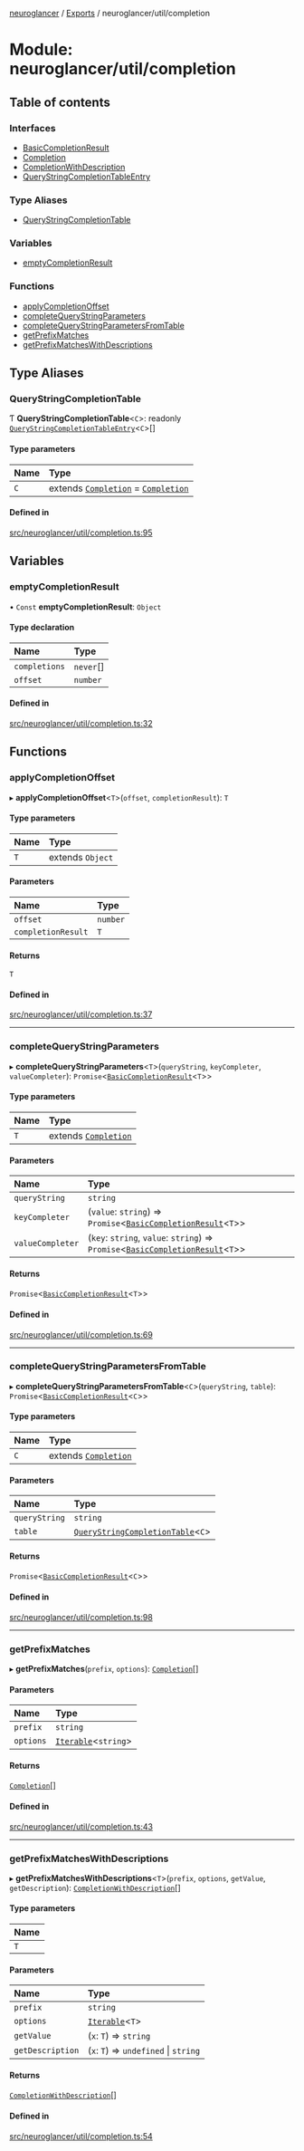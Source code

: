 [neuroglancer](../README.md) / [Exports](../modules.md) / neuroglancer/util/completion

# Module: neuroglancer/util/completion

## Table of contents

### Interfaces

- [BasicCompletionResult](../interfaces/neuroglancer_util_completion.BasicCompletionResult.md)
- [Completion](../interfaces/neuroglancer_util_completion.Completion.md)
- [CompletionWithDescription](../interfaces/neuroglancer_util_completion.CompletionWithDescription.md)
- [QueryStringCompletionTableEntry](../interfaces/neuroglancer_util_completion.QueryStringCompletionTableEntry.md)

### Type Aliases

- [QueryStringCompletionTable](neuroglancer_util_completion.md#querystringcompletiontable)

### Variables

- [emptyCompletionResult](neuroglancer_util_completion.md#emptycompletionresult)

### Functions

- [applyCompletionOffset](neuroglancer_util_completion.md#applycompletionoffset)
- [completeQueryStringParameters](neuroglancer_util_completion.md#completequerystringparameters)
- [completeQueryStringParametersFromTable](neuroglancer_util_completion.md#completequerystringparametersfromtable)
- [getPrefixMatches](neuroglancer_util_completion.md#getprefixmatches)
- [getPrefixMatchesWithDescriptions](neuroglancer_util_completion.md#getprefixmatcheswithdescriptions)

## Type Aliases

### QueryStringCompletionTable

Ƭ **QueryStringCompletionTable**<`C`\>: readonly [`QueryStringCompletionTableEntry`](../interfaces/neuroglancer_util_completion.QueryStringCompletionTableEntry.md)<`C`\>[]

#### Type parameters

| Name | Type |
| :------ | :------ |
| `C` | extends [`Completion`](../interfaces/neuroglancer_util_completion.Completion.md) = [`Completion`](../interfaces/neuroglancer_util_completion.Completion.md) |

#### Defined in

[src/neuroglancer/util/completion.ts:95](https://github.com/ActiveBrainAtlas2/neuroglancer/blob/91617476/src/neuroglancer/util/completion.ts#L95)

## Variables

### emptyCompletionResult

• `Const` **emptyCompletionResult**: `Object`

#### Type declaration

| Name | Type |
| :------ | :------ |
| `completions` | `never`[] |
| `offset` | `number` |

#### Defined in

[src/neuroglancer/util/completion.ts:32](https://github.com/ActiveBrainAtlas2/neuroglancer/blob/91617476/src/neuroglancer/util/completion.ts#L32)

## Functions

### applyCompletionOffset

▸ **applyCompletionOffset**<`T`\>(`offset`, `completionResult`): `T`

#### Type parameters

| Name | Type |
| :------ | :------ |
| `T` | extends `Object` |

#### Parameters

| Name | Type |
| :------ | :------ |
| `offset` | `number` |
| `completionResult` | `T` |

#### Returns

`T`

#### Defined in

[src/neuroglancer/util/completion.ts:37](https://github.com/ActiveBrainAtlas2/neuroglancer/blob/91617476/src/neuroglancer/util/completion.ts#L37)

___

### completeQueryStringParameters

▸ **completeQueryStringParameters**<`T`\>(`queryString`, `keyCompleter`, `valueCompleter`): `Promise`<[`BasicCompletionResult`](../interfaces/neuroglancer_util_completion.BasicCompletionResult.md)<`T`\>\>

#### Type parameters

| Name | Type |
| :------ | :------ |
| `T` | extends [`Completion`](../interfaces/neuroglancer_util_completion.Completion.md) |

#### Parameters

| Name | Type |
| :------ | :------ |
| `queryString` | `string` |
| `keyCompleter` | (`value`: `string`) => `Promise`<[`BasicCompletionResult`](../interfaces/neuroglancer_util_completion.BasicCompletionResult.md)<`T`\>\> |
| `valueCompleter` | (`key`: `string`, `value`: `string`) => `Promise`<[`BasicCompletionResult`](../interfaces/neuroglancer_util_completion.BasicCompletionResult.md)<`T`\>\> |

#### Returns

`Promise`<[`BasicCompletionResult`](../interfaces/neuroglancer_util_completion.BasicCompletionResult.md)<`T`\>\>

#### Defined in

[src/neuroglancer/util/completion.ts:69](https://github.com/ActiveBrainAtlas2/neuroglancer/blob/91617476/src/neuroglancer/util/completion.ts#L69)

___

### completeQueryStringParametersFromTable

▸ **completeQueryStringParametersFromTable**<`C`\>(`queryString`, `table`): `Promise`<[`BasicCompletionResult`](../interfaces/neuroglancer_util_completion.BasicCompletionResult.md)<`C`\>\>

#### Type parameters

| Name | Type |
| :------ | :------ |
| `C` | extends [`Completion`](../interfaces/neuroglancer_util_completion.Completion.md) |

#### Parameters

| Name | Type |
| :------ | :------ |
| `queryString` | `string` |
| `table` | [`QueryStringCompletionTable`](neuroglancer_util_completion.md#querystringcompletiontable)<`C`\> |

#### Returns

`Promise`<[`BasicCompletionResult`](../interfaces/neuroglancer_util_completion.BasicCompletionResult.md)<`C`\>\>

#### Defined in

[src/neuroglancer/util/completion.ts:98](https://github.com/ActiveBrainAtlas2/neuroglancer/blob/91617476/src/neuroglancer/util/completion.ts#L98)

___

### getPrefixMatches

▸ **getPrefixMatches**(`prefix`, `options`): [`Completion`](../interfaces/neuroglancer_util_completion.Completion.md)[]

#### Parameters

| Name | Type |
| :------ | :------ |
| `prefix` | `string` |
| `options` | [`Iterable`](../interfaces/main_module._internal_.Iterable.md)<`string`\> |

#### Returns

[`Completion`](../interfaces/neuroglancer_util_completion.Completion.md)[]

#### Defined in

[src/neuroglancer/util/completion.ts:43](https://github.com/ActiveBrainAtlas2/neuroglancer/blob/91617476/src/neuroglancer/util/completion.ts#L43)

___

### getPrefixMatchesWithDescriptions

▸ **getPrefixMatchesWithDescriptions**<`T`\>(`prefix`, `options`, `getValue`, `getDescription`): [`CompletionWithDescription`](../interfaces/neuroglancer_util_completion.CompletionWithDescription.md)[]

#### Type parameters

| Name |
| :------ |
| `T` |

#### Parameters

| Name | Type |
| :------ | :------ |
| `prefix` | `string` |
| `options` | [`Iterable`](../interfaces/main_module._internal_.Iterable.md)<`T`\> |
| `getValue` | (`x`: `T`) => `string` |
| `getDescription` | (`x`: `T`) => `undefined` \| `string` |

#### Returns

[`CompletionWithDescription`](../interfaces/neuroglancer_util_completion.CompletionWithDescription.md)[]

#### Defined in

[src/neuroglancer/util/completion.ts:54](https://github.com/ActiveBrainAtlas2/neuroglancer/blob/91617476/src/neuroglancer/util/completion.ts#L54)
